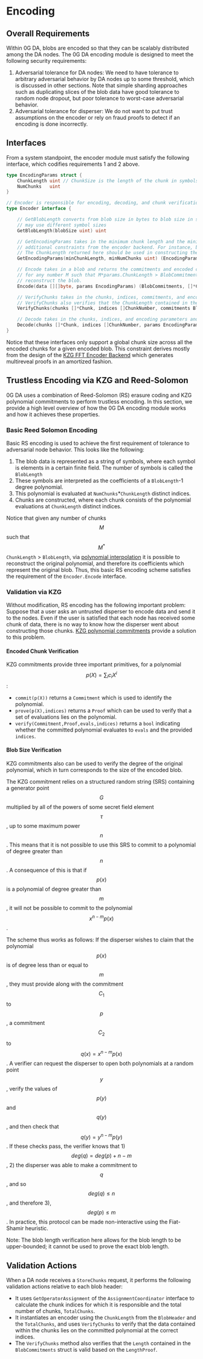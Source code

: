 # Encoding

## Overall Requirements

Within 0G DA, blobs are encoded so that they can be scalably distributed among the DA nodes. The 0G DA encoding module is designed to meet the following security requirements:

1. Adversarial tolerance for DA nodes: We need to have tolerance to arbitrary adversarial behavior by DA nodes up to some threshold, which is discussed in other sections. Note that simple sharding approaches such as duplicating slices of the blob data have good tolerance to random node dropout, but poor tolerance to worst-case adversarial behavior.
2. Adversarial tolerance for disperser: We do not want to put trust assumptions on the encoder or rely on fraud proofs to detect if an encoding is done incorrectly.

## Interfaces

From a system standpoint, the encoder module must satisfy the following interface, which codifies requirements 1 and 2 above.

```go
type EncodingParams struct {
	ChunkLength uint // ChunkSize is the length of the chunk in symbols
	NumChunks   uint
}

// Encoder is responsible for encoding, decoding, and chunk verification
type Encoder interface {

	// GetBlobLength converts from blob size in bytes to blob size in symbols. This is necessary because different encoder backends
	// may use different symbol sizes
	GetBlobLength(blobSize uint) uint

	// GetEncodingParams takes in the minimum chunk length and the minimum number of chunks and returns the encoding parameters given any
	// additional constraints from the encoder backend. For instance, both the ChunkLength and NumChunks must typically be powers of 2.
	// The ChunkLength returned here should be used in constructing the BlobHeader.
	GetEncodingParams(minChunkLength, minNumChunks uint) (EncodingParams, error)

	// Encode takes in a blob and returns the commitments and encoded chunks. The encoding will satisfy the property that
	// for any number M such that M*params.ChunkLength > BlobCommitments.Length, then any set of M chunks will be sufficient to
	// reconstruct the blob.
	Encode(data [][]byte, params EncodingParams) (BlobCommitments, []*Chunk, error)

	// VerifyChunks takes in the chunks, indices, commitments, and encoding parameters and returns an error if the chunks are invalid
	// VerifyChunks also verifies that the ChunkLength contained in the BlobCommitments is consistent with the LengthProof.
	VerifyChunks(chunks []*Chunk, indices []ChunkNumber, commitments BlobCommitments, params EncodingParams) error

	// Decode takes in the chunks, indices, and encoding parameters and returns the decoded blob
	Decode(chunks []*Chunk, indices []ChunkNumber, params EncodingParams, inputSize uint64) ([]byte, error)
}
```

Notice that these interfaces only support a global chunk size across all the encoded chunks for a given encoded blob. This constraint derives mostly from the design of the [KZG FFT Encoder Backend](encoding.md#the-kzg-fft-encoder-backend) which generates multireveal proofs in an amortized fashion.

## Trustless Encoding via KZG and Reed-Solomon

0G DA uses a combination of Reed-Solomon (RS) erasure coding and KZG polynomial commitments to perform trustless encoding. In this section, we provide a high level overview of how the 0G DA encoding module works and how it achieves these properties.

### Basic Reed Solomon Encoding

Basic RS encoding is used to achieve the first requirement of tolerance to adversarial node behavior. This looks like the following:

1. The blob data is represented as a string of symbols, where each symbol is elements in a certain finite field. The number of symbols is called the `BlobLength`
2. These symbols are interpreted as the coefficients of a `BlobLength`-1 degree polynomial.
3. This polynomial is evaluated at `NumChunks`\*`ChunkLength` distinct indices.
4. Chunks are constructed, where each chunk consists of the polynomial evaluations at `ChunkLength` distinct indices.

Notice that given any number of chunks $$M$$ such that $$M^*$$`ChunkLength` > `BlobLength`, via [polynomial interpolation](https://en.wikipedia.org/wiki/Polynomial_interpolation) it is possible to reconstruct the original polynomial, and therefore its coefficients which represent the original blob. Thus, this basic RS encoding scheme satisfies the requirement of the `Encoder.Encode` interface.

### Validation via KZG

Without modification, RS encoding has the following important problem: Suppose that a user asks an untrusted disperser to encode data and send it to the nodes. Even if the user is satisfied that each node has received some chunk of data, there is no way to know how the disperser went about constructing those chunks. [KZG polynomial commitments](https://dankradfeist.de/ethereum/2020/06/16/kate-polynomial-commitments.html) provide a solution to this problem.

#### Encoded Chunk Verification

KZG commitments provide three important primitives, for a polynomial $$p(X) = \sum_{i}c_iX^i$$:

- `commit(p(X))` returns a `Commitment` which is used to identify the polynomial.
- `prove(p(X),indices)` returns a `Proof` which can be used to verify that a set of evaluations lies on the polynomial.
- `verify(Commitment,Proof,evals,indices)` returns a `bool` indicating whether the committed polynomial evaluates to `evals` and the provided `indices`.

#### Blob Size Verification

KZG commitments also can be used to verify the degree of the original polynomial, which in turn corresponds to the size of the encoded blob.

The KZG commitment relies on a structured random string (SRS) containing a generator point $$G$$ multiplied by all of the powers of some secret field element $$\tau$$, up to some maximum power $$n$$. This means that it is not possible to use this SRS to commit to a polynomial of degree greater than $$n$$. A consequence of this is that if $$p(x)$$ is a polynomial of degree greater than $$m$$, it will not be possible to commit to the polynomial $$x^{n-m}p(x)$$.

The scheme thus works as follows: If the disperser wishes to claim that the polynomial $$p(x)$$ is of degree less than or equal to $$m$$, they must provide along with the commitment $$C_1$$ to $$p$$, a commitment $$C_2$$ to $$q(x) = x^{n-m}p(x)$$. A verifier can request the disperser to open both polynomials at a random point $$y$$, verify the values of $$p(y)$$ and $$q(y)$$, and then check that $$q(y) = y^{n-m}p(y)$$. If these checks pass, the verifier knows that 1) $$deg(q) = deg(p) + n - m$$, 2) the disperser was able to make a commitment to $$q$$, and so $$deg(q) \le n$$, and therefore 3), $$deg(p) \le m$$. In practice, this protocol can be made non-interactive using the Fiat-Shamir heuristic.

Note: The blob length verification here allows for the blob length to be upper-bounded; it cannot be used to prove the exact blob length.

## Validation Actions

When a DA node receives a `StoreChunks` request, it performs the following validation actions relative to each blob header:

- It uses `GetOperatorAssignment` of the `AssignmentCoordinator` interface to calculate the chunk indices for which it is responsible and the total number of chunks, `TotalChunks`.
- It instantiates an encoder using the `ChunkLength` from the `BlobHeader` and the `TotalChunks`, and uses `VerifyChunks` to verify that the data contained within the chunks lies on the committed polynomial at the correct indices.
- The `VerifyChunks` method also verifies that the `Length` contained in the `BlobCommitments` struct is valid based on the `LengthProof`.
